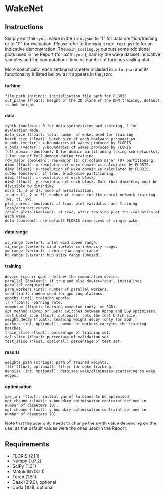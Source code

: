 WakeNet
============================

## Instructions

Simply edit the ```synth``` value in the ```info.json``` to "1" for data creation/training or to "0" for evaluation. Please refer to the ```main_train_test.py``` file for an indicative demonstration. The ```main_scaling.py``` outputs some additional plots used in the Report (for both ```synth```), namely the wake dataset indicative samples and the computational time vs number of turbines scaling plot.

More specifically, each setting parameter included in ```info.json``` and its functionality is listed bellow as it appears in the json:

#### turbine
```
file_path (string): initialisation file path for FLORIS
cut_plane (float): height of the 2D plane of the DNN training. default is hub height.
```
#### data
```
synth (boolean): 0 for data synthesizing and training, 1 for evaluation mode.
data_size (float): total number of wakes used for training
batch_size (float): batch size of each backward propagation.
x_bnds (vector): x-boundaries of wakes produced by FLORIS.
y_bnds (vector): y-boundaries of wakes produced by FLORIS.
full_domain (boolean): 0 for domain partitioning (using sub-networks), 1 for use of full domain during training.
row_major (boolean): row-major (1) or column major (0) partitioning.
dimx (float): x-resolution of wake domain as calculated by FLORIS.
dimy (float): y-resolution of wake domain as calculated by FLORIS.
cubes (boolean): if true, block-wise partitioning.
dim1 (float): x-resolution of each block.
dim2 (float): y-resolution of each block. Note that dimx*dimy must be divisible by dim1*dim2.
norm (1, 2 or 3): mode of normalisation.
inputs (1, 2 or 3): number of inputs for the neural network training (ws, ti, yw).
plot_curves (boolean): if true, plot validation and training loss/accuracy curves.
result_plots (boolean): if true, after training plot the evaluation of each wake.
defo (boolean): use default FLORIS dimensions of single wake.
```
#### data range
```
ws_range (vector): inlet wind speed range.
ti_range (vector): wind turbulence intensity range.
yw_range (vector): turbine yaw angle range.
hb_range (vector): hub slice range (unused).
```
#### training
```
device (cpu or gpu): defines the computation device.
parallel (boolean): if true and also device="cpu", initialises parallel computations.
para_workers (int): number of parallel workers.
seed (int): random seed for gpu computations.
epochs (int): training epochs.
lr (float): learning rate.
momentum (float): learning momentum (only for SGD).
opt_method (Rprop or SGD): switches between Rprop and SGD optimisers.
test_batch_size (float, optional): sets the test batch size.
weight_decay (float): learning weight decay (only for SGD).
workers (int, optional): number of workers carrying the training batches.
train_slice (float): percentage of training set.
val_slice (float): percentage of validation set.
test_slice (float, optional): percentage of test set.
```
#### results
```
weights_path (string): path of trained weights.
fltr (float, optional): filter for wake tracking.
denoise (int, optional): denoises wake/eliminates scattering on wake edges.
```
#### optimisation
```
yaw_ini (float): initial yaw of turbines to be optimised.
opt_cbound (float): x-boundary optimisation contraint defined in number of diameters (D).
opt_cbound (float): y-boundary optimisation contraint defined in number of diameters (D).
```

Note that the user only needs to change the synth value depending on the use, as the default values were the ones used in the Report.


## Requirements

* FLORIS (2.1.1)
* Numpy (1.17.2)
* SciPy (1.3.1)
* Matplotlib (3.1.1)
* Torch (1.5.1)
* Dask (2.9.0), optional
* Cuda (10.1), optional

